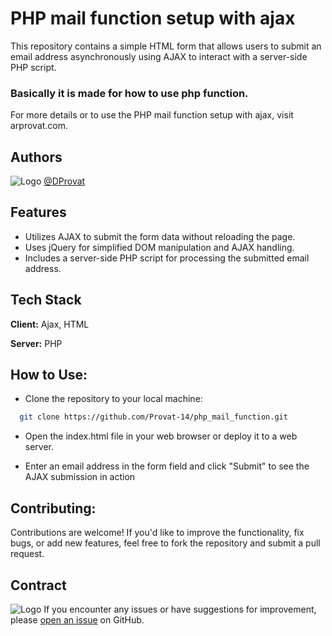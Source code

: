 
# PHP mail function setup with ajax

This repository contains a simple HTML form that allows users to submit an email address asynchronously using AJAX to interact with a server-side PHP script.

### Basically it is made for how to use php function.
For more details or to use the PHP mail function setup with ajax, visit arprovat.com.


## Authors

![Logo](https://arprovat.com/assets/img/favicon.ico)
[@DProvat](https://github.com/Provat-14)


## Features

- Utilizes AJAX to submit the form data without reloading the page.
- Uses jQuery for simplified DOM manipulation and AJAX handling.
- Includes a server-side PHP script for processing the submitted email address.
## Tech Stack

**Client:** Ajax, HTML

**Server:** PHP


## How to Use:

- Clone the repository to your local machine: 
```bash
  git clone https://github.com/Provat-14/php_mail_function.git
```

- Open the index.html file in your web browser or deploy it to a web server.

- Enter an email address in the form field and click "Submit" to see the AJAX submission in action



## Contributing:

Contributions are welcome! If you'd like to improve the functionality, fix bugs, or add new features, feel free to fork the repository and submit a pull request.


## Contract

![Logo](https://arprovat.com/assets/img/favicon.ico)
If you encounter any issues or have suggestions for improvement, please [open an issue](https://github.com/Provat-14/php_mail_function/issues/new)
 on GitHub.
